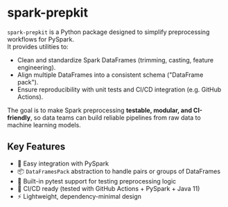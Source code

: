 # spark-prepkit

`spark-prepkit` is a Python package designed to simplify preprocessing workflows for PySpark.  
It provides utilities to:

- Clean and standardize Spark DataFrames (trimming, casting, feature engineering).  
- Align multiple DataFrames into a consistent schema ("DataFrame pack").  
- Ensure reproducibility with unit tests and CI/CD integration (e.g. GitHub Actions).  

The goal is to make Spark preprocessing **testable, modular, and CI-friendly**, so data teams can build reliable pipelines from raw data to machine learning models.  

## Key Features
- 🚀 Easy integration with PySpark  
- 📦 `DataFramesPack` abstraction to handle pairs or groups of DataFrames  
- 🧪 Built-in pytest support for testing preprocessing logic  
- 🔄 CI/CD ready (tested with GitHub Actions + PySpark + Java 11)  
- ⚡ Lightweight, dependency-minimal design